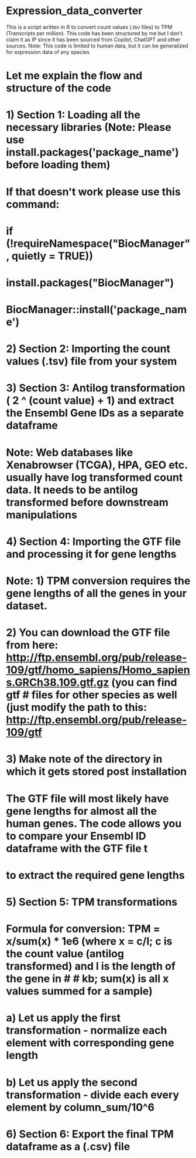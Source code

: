 # Expression_data_converter
This is a script written in R to convert count values (.tsv files) to TPM (Transcripts per million). This code has been structured by me but I don't claim it as IP since it has been sourced from Copilot, ChatGPT and other sources.
Note: This code is limited to human data, but it can be generalized for expression data of any species

# Let me explain the flow and structure of the code

# 1) Section 1: Loading all the necessary libraries (Note: Please use install.packages('package_name') before loading them)
# If that doesn't work please use this command:
# if (!requireNamespace("BiocManager", quietly = TRUE))
# install.packages("BiocManager")
#
# BiocManager::install('package_name')

# 2) Section 2: Importing the count values (.tsv) file from your system

# 3) Section 3: Antilog transformation ( 2 ^ (count value) + 1) and extract the Ensembl Gene IDs as a separate dataframe
# Note: Web databases like Xenabrowser (TCGA), HPA, GEO etc. usually have log transformed count data. It needs to be antilog transformed before downstream manipulations

# 4) Section 4: Importing the GTF file and processing it for gene lengths
# Note: 1) TPM conversion requires the gene lengths of all the genes in your dataset.
#       2) You can download the GTF file from here: http://ftp.ensembl.org/pub/release-109/gtf/homo_sapiens/Homo_sapiens.GRCh38.109.gtf.gz (you can find gtf #          files for other species as well (just modify the path to this: http://ftp.ensembl.org/pub/release-109/gtf
#       3) Make note of the directory in which it gets stored post installation
# The GTF file will most likely have gene lengths for almost all the human genes. The code allows you to compare your Ensembl ID dataframe with the GTF file t
# to extract the required gene lengths

# 5) Section 5: TPM transformations
#               Formula for conversion: TPM = x/sum(x) * 1e6 (where x = c/l; c is the count value (antilog transformed) and l is the length of the gene in #  #               kb; sum(x) is all x values summed for a sample)
#               a) Let us apply the first transformation - normalize each element with corresponding gene length
#               b) Let us apply the second transformation - divide each every element by column_sum/10^6

# 6) Section 6: Export the final TPM dataframe as a (.csv) file

